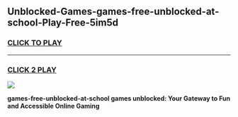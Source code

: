 
## Unblocked-Games-games-free-unblocked-at-school-Play-Free-5im5d
<h3>
<a href="https://premium76.site?title=games-free-unblocked-at-school&ref=20M">CLICK TO PLAY</a></h3>
<hr>

<h3>
<a href="https://premium76.site?title=games-free-unblocked-at-school&ref=20M">CLICK 2 PLAY</a>
  
</h3>

<a href="https://premium76.site?title=games-free-unblocked-at-school&ref=19M"><img src="https://clearcache.store/games.png"></a>


**games-free-unblocked-at-school games unblocked: Your Gateway to Fun and Accessible Online Gaming**

